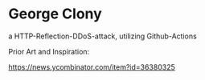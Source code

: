 # George Clony


a HTTP-Reflection-DDoS-attack, utilizing Github-Actions

Prior Art and Inspiration: 


https://news.ycombinator.com/item?id=36380325
